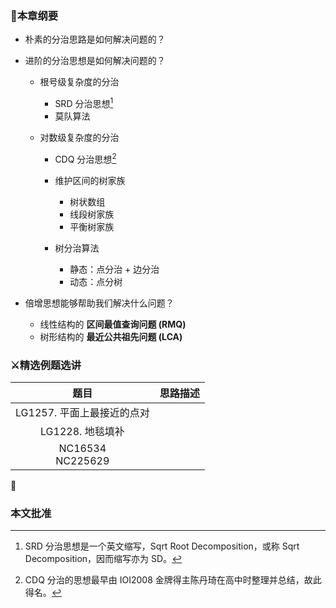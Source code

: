 ### 📘本章纲要

- 朴素的分治思路是如何解决问题的？

- 进阶的分治思想是如何解决问题的？

  - 根号级复杂度的分治
    - SRD 分治思想[^SRD]
    - 莫队算法

  - 对数级复杂度的分治
    - CDQ 分治思想[^CDQ]
    
    - 维护区间的树家族
      - 树状数组
      - 线段树家族
      - 平衡树家族
    
    - 树分治算法
      - 静态：点分治 + 边分治
      - 动态：点分树


- 倍增思想能够帮助我们解决什么问题？
  - 线性结构的 **区间最值查询问题 (RMQ)**
  - 树形结构的 **最近公共祖先问题 (LCA)**





### ⚔️精选例题选讲

|            题目             | 思路描述 |
| :-------------------------: | :------: |
| LG1257. 平面上最接近的点对  |          |
|      LG1228. 地毯填补       |          |
| NC16534<br />NC225629<br /> |          |



🐋





### 本文批准

[^SRD]: SRD 分治思想是一个英文缩写，Sqrt Root Decomposition，或称 Sqrt Decomposition，因而缩写亦为 SD。
[^CDQ]: CDQ 分治的思想最早由 IOI2008 金牌得主陈丹琦在高中时整理并总结，故此得名。